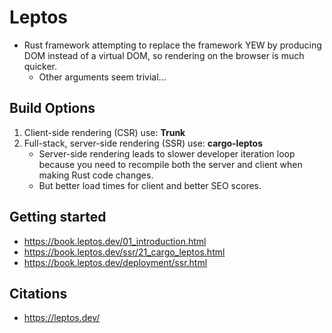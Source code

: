 # Leptos

- Rust framework attempting to replace the framework YEW by producing DOM instead of a virtual DOM, so rendering on the browser is much quicker.
    - Other arguments seem trivial...

## Build Options

1. Client-side rendering (CSR) use: **Trunk**
2. Full-stack, server-side rendering (SSR) use: **cargo-leptos**
      - Server-side rendering leads to slower developer iteration loop because you need to recompile both the server and client when making Rust code changes. 
      - But better load times for client and better SEO scores.
## Getting started

- https://book.leptos.dev/01_introduction.html
- https://book.leptos.dev/ssr/21_cargo_leptos.html
- https://book.leptos.dev/deployment/ssr.html


## Citations

- https://leptos.dev/
